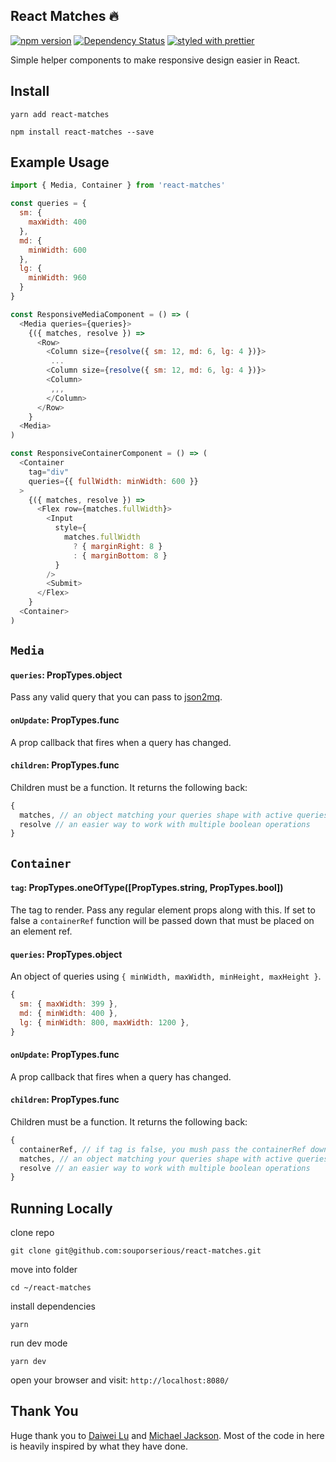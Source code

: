 ## React Matches 🔥

[![npm version](https://badge.fury.io/js/react-matches.svg)](https://badge.fury.io/js/react-matches)
[![Dependency Status](https://david-dm.org/souporserious/react-matches.svg)](https://david-dm.org/souporserious/react-matches)
[![styled with prettier](https://img.shields.io/badge/styled_with-prettier-ff69b4.svg)](https://github.com/prettier/prettier)

Simple helper components to make responsive design easier in React.

## Install

`yarn add react-matches`

`npm install react-matches --save`

## Example Usage

```js
import { Media, Container } from 'react-matches'

const queries = {
  sm: {
    maxWidth: 400
  },
  md: {
    minWidth: 600
  },
  lg: {
    minWidth: 960
  }
}

const ResponsiveMediaComponent = () => (
  <Media queries={queries}>
    {({ matches, resolve }) =>
      <Row>
        <Column size={resolve({ sm: 12, md: 6, lg: 4 })}>
         ...
        <Column size={resolve({ sm: 12, md: 6, lg: 4 })}>
        <Column>
         ,,,
        </Column>
      </Row>
    }
  <Media>
)

const ResponsiveContainerComponent = () => (
  <Container
    tag="div"
    queries={{ fullWidth: minWidth: 600 }}
  >
    {({ matches, resolve }) =>
      <Flex row={matches.fullWidth}>
        <Input
          style={
            matches.fullWidth
              ? { marginRight: 8 }
              : { marginBottom: 8 }
          }
        />
        <Submit>
      </Flex>
    }
  <Container>
)
```

## `Media`

#### `queries`: PropTypes.object

Pass any valid query that you can pass to [json2mq](https://github.com/akiran/json2mq/blob/master/README.md#usage).

#### `onUpdate`: PropTypes.func

A prop callback that fires when a query has changed.

#### `children`: PropTypes.func

Children must be a function. It returns the following back:

  ```js
  {
    matches, // an object matching your queries shape with active queries
    resolve // an easier way to work with multiple boolean operations
  }
  ```

## `Container`

#### `tag`: PropTypes.oneOfType([PropTypes.string, PropTypes.bool])

The tag to render. Pass any regular element props along with this. If set to false a `containerRef` function will be passed down that must be placed on an element ref.

#### `queries`: PropTypes.object

An object of queries using `{ minWidth, maxWidth, minHeight, maxHeight }`.

```js
{
  sm: { maxWidth: 399 },
  md: { minWidth: 400 },
  lg: { minWidth: 800, maxWidth: 1200 },
}
```

#### `onUpdate`: PropTypes.func

A prop callback that fires when a query has changed.

#### `children`: PropTypes.func

Children must be a function. It returns the following back:

  ```js
  {
    containerRef, // if tag is false, you mush pass the containerRef down to the component you want measured
    matches, // an object matching your queries shape with active queries
    resolve // an easier way to work with multiple boolean operations
  }
  ```

## Running Locally

clone repo

`git clone git@github.com:souporserious/react-matches.git`

move into folder

`cd ~/react-matches`

install dependencies

`yarn`

run dev mode

`yarn dev`

open your browser and visit: `http://localhost:8080/`

## Thank You

Huge thank you to [Daiwei Lu](https://github.com/d6u/react-container-query) and [Michael Jackson](https://github.com/ReactTraining/react-media/). Most of the code in here is heavily inspired by what they have done.
